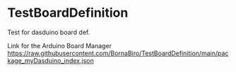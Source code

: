 # TestBoardDefinition
 Test for dasduino board def.
 
 Link for the Arduino Board Manager https://raw.githubusercontent.com/BornaBiro/TestBoardDefinition/main/package_myDasduino_index.json
